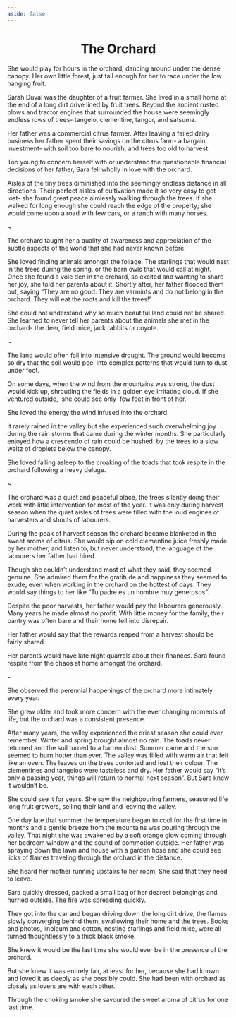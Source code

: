 ```yaml
---
aside: false
---
```


<h1 align="center">The Orchard</h1>

<span class="dropcap">S</span>he would play for hours in the orchard, dancing around under the dense canopy. Her own little forest, just tall enough for her to race under the low hanging fruit.

Sarah Duval was the daughter of a fruit farmer. She lived in a small home at the end of a long dirt drive lined by fruit trees. Beyond the ancient rusted plows and tractor engines that surrounded the house were seemingly endless rows of trees- tangelo, clementine, tangor, and satsuma.

Her father was a commercial citrus farmer. After leaving a failed dairy business her father spent their savings on the citrus farm- a bargain investment- with soil too bare to nourish, and trees too old to harvest.

Too young to concern herself with or understand the questionable financial decisions of her father, Sara fell wholly in love with the orchard.

Aisles of the tiny trees diminished into the seemingly endless distance in all directions. Their perfect aisles of cultivation made it so very easy to get lost- she found great peace aimlessly walking through the trees. If she walked for long enough she could reach the edge of the property; she would come upon a road with few cars, or a ranch with many horses.

~

The orchard taught her a quality of awareness and appreciation of the subtle aspects of the world that she had never known before.

She loved finding animals amongst the foliage. The starlings that would nest in the trees during the spring, or the barn owls that would call at night.  Once she found a vole den in the orchard, so excited and wanting to share her joy, she told her parents about it. Shortly after, her father flooded them out, saying “They are no good. They are varmints and do not belong in the orchard. They will eat the roots and kill the trees!”

She could not understand why so much beautiful land could not be shared. She learned to never tell her parents about the animals she met in the orchard- the deer, field mice, jack rabbits or coyote.

~

The land would often fall into intensive drought. The ground would become so dry that the soil would peel into complex patterns that would turn to dust under foot.

On some days, when the wind from the mountains was strong, the dust would kick up, shrouding the fields in a golden eye irritating cloud. If she ventured outside,  she could see only  few feet in front of her. 

She loved the energy the wind infused into the orchard.

It rarely rained in the valley but she experienced such overwhelming joy during the rain storms that came during the winter months. She particularly enjoyed how a crescendo of rain could be hushed  by the trees to a slow waltz of droplets below the canopy.

She loved falling asleep to the croaking of the toads that took respite in the orchard following a heavy deluge.

~

The orchard was a quiet and peaceful place, the trees silently doing their work with little intervention for most of the year. It was only during harvest season when the quiet aisles of trees were filled with the loud engines of harvesters and shouts of labourers.

During the peak of harvest season the orchard became blanketed in the sweet aroma of citrus. She would sip on cold clementine juice freshly made by her mother, and listen to, but never understand, the language of the labourers her father had hired.

Though she couldn’t understand most of what they said, they seemed genuine. She admired them for the gratitude and happiness they seemed to exude, even when working in the orchard on the hottest of days. They would say things to her like “Tu padre es un hombre muy generosos”.

Despite the poor harvests, her father would pay the labourers generously. Many years he made almost no profit. With little money for the family, their pantry was often bare and their home fell into disrepair.

Her father would say that the rewards reaped from a harvest should be fairly shared.

Her parents would have late night quarrels about their finances. Sara found respite from the chaos at home amongst the orchard. 

~

She observed the perennial happenings of the orchard more intimately every year. 

She grew older and took more concern with the ever changing moments of life, but the orchard was a consistent presence.

After many years, the valley experienced the driest season she could ever remember. Winter and spring brought almost no rain. The toads never returned and the soil turned to a barren dust. Summer came and the sun seemed to burn hotter than ever. The valley was filled with warm air that felt like an oven. The leaves on the trees contorted and lost their colour. The clementines and tangelos were tasteless and dry. Her father would say “it’s only a passing year, things will return to normal next season”. But Sara knew it wouldn’t be. 

She could see it for years. She saw the neighbouring farmers, seasoned life long fruit growers, selling their land and leaving the valley.

  

One day late that summer the temperature began to cool for the first time in months and a gentle breeze from the mountains was pouring through the valley. That night she was awakened by a soft orange glow coming through her bedroom window and the sound of commotion outside. Her father was spraying down the lawn and house with a garden hose and she could see licks of flames traveling through the orchard in the distance.

She heard her mother running upstairs to her room; She said that they need to leave.

Sara quickly dressed, packed a small bag of her dearest belongings and hurried outside. The fire was spreading quickly.

They got into the car and began driving down the long dirt drive, the flames slowly converging behind them, swallowing their home and the trees. Books and photos, linoleum and cotton, nesting starlings and field mice, were all turned thoughtlessly to a thick black smoke.

  

She knew it would be the last time she would ever be in the presence of the orchard.

But she knew it was entirely fair, at least for her, because she had known and loved it as deeply as she possibly could. She had been with orchard as closely as lovers are with each other.

Through the choking smoke she savoured the sweet aroma of citrus for one last time.
 

